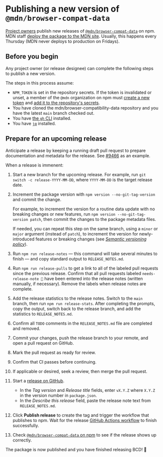 # Publishing a new version of `@mdn/browser-compat-data`

[Project owners](/GOVERNANCE.md#owners) publish new releases of [`@mdn/browser-compat-data`](https://www.npmjs.com/package/@mdn/browser-compat-data) on npm.
MDN staff [deploy the package to the MDN site](contributing.md#updating-compatibility-tables-on-mdn).
Usually, this happens every Thursday (MDN never deploys to production on Fridays).

## Before you begin

Any project owner (or release designee) can complete the following steps to publish a new version.

The steps in this process assume:

- `NPM_TOKEN` is set in the repository secrets. If the token is invalidated or unset, a member of the `@mdn` organization on npm must [create a new token](https://docs.npmjs.com/creating-and-viewing-authentication-tokens) and [add it to the repository's secrets](https://docs.github.com/en/actions/configuring-and-managing-workflows/creating-and-storing-encrypted-secrets#creating-encrypted-secrets-for-a-repository).
- You have cloned the mdn/browser-compatibility-data repository and you have the latest `main` branch checked out.
- You have [the `gh` CLI](https://cli.github.com/) installed.
- You have [`jq`](https://stedolan.github.io/jq/) installed.

## Prepare for an upcoming release

Anticipate a release by keeping a running draft pull request to prepare documentation and metadata for the release. See [#9466](https://github.com/mdn/browser-compat-data/pull/9466) as an example.

When a release is immenent:

1. Start a new branch for the upcoming release. For example, run `git switch -c release-YYYY-MM-DD`, where `YYYY-MM-DD` is the target release date.

2. Increment the package version with `npm version --no-git-tag-version` and commit the change.

   For example, to increment the version for a routine data update with no breaking changes or new features, run `npm version --no-git-tag-version patch`, then commit the changes to the package metadata files.

   If needed, you can repeat this step on the same branch, using a `minor` or `major` argument (instead of `patch`), to increment the version for newly-introduced features or breaking changes (see [_Semantic versioning policy_](../README.md#semantic-versioning-policy)).

3. Run `npm run release-notes` — this command will take several minutes to finish — and copy standard output to `RELEASE_NOTES.md`.

4. Run `npm run release-pulls` to get a link to all of the labeled pull requests since the previous release. Confirm that all pull requests labeled `needs-release-note 📰` have been entered into the release notes (written manually, if necessary). Remove the labels when release notes are complete.

5. Add the release statistics to the release notes. Switch to the `main` branch, then run `npm run release-stats`. After completing the prompts, copy the output, switch back to the release branch, and add the statistics to `RELEASE_NOTES.md`.

6. Confirm all `TODO` comments in the `RELEASE_NOTES.md` file are completed and removed.

7. Commit your changes, push the release branch to your remote, and open a pull request on GitHub.

8. Mark the pull request as ready for review.

9. Confirm that CI passes before continuing.

10. If applicable or desired, seek a review, then merge the pull request.

11. Start a [release on GitHub](https://github.com/mdn/browser-compat-data/releases).

    - In the _Tag version_ and _Release title_ fields, enter `vX.Y.Z` where `X.Y.Z` in the version number in `package.json`.
    - In the _Describe this release_ field, paste the release note text from `RELEASE_NOTES.md`.

12. Click **Publish release** to create the tag and trigger the workflow that publishes to npm. Wait for the release [GitHub Actions workflow](https://github.com/mdn/browser-compat-data/actions) to finish successfully.

13. Check [`@mdn/browser-compat-data` on npm](https://www.npmjs.com/package/@mdn/browser-compat-data) to see if the release shows up correctly.

The package is now published and you have finished releasing BCD! 🎉

